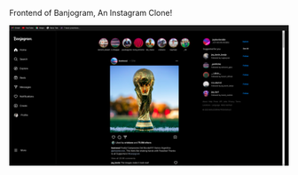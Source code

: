 Frontend of Banjogram, An Instagram Clone!


![Banjogram Preview Image](https://github.com/UNYUZIMFURA/Banjogram/blob/main/Screenshot%20from%202023-11-06%2011-52-16.png)
